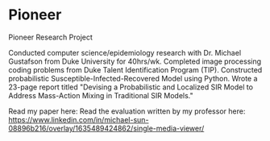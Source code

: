 # Pioneer
Pioneer Research Project

Conducted computer science/epidemiology research with Dr. Michael Gustafson from Duke University for 40hrs/wk. Completed image processing coding problems from Duke Talent Identification Program (TIP). Constructed probabilistic Susceptible-Infected-Recovered Model using Python. Wrote a 23-page report titled "Devising a Probabilistic and Localized SIR Model to Address Mass-Action Mixing in Traditional SIR Models."

Read my paper here: 
Read the evaluation written by my professor here: https://www.linkedin.com/in/michael-sun-08896b216/overlay/1635489424862/single-media-viewer/
